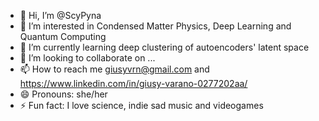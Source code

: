 - 👋 Hi, I’m @ScyPyna
- 👀 I’m interested in Condensed Matter Physics, Deep Learning and Quantum Computing
- 🌱 I’m currently learning deep clustering of autoencoders' latent space
- 💞️ I’m looking to collaborate on ...
- 📫 How to reach me giusyvrn@gmail.com and https://www.linkedin.com/in/giusy-varano-0277202aa/
- 😄 Pronouns: she/her
- ⚡ Fun fact: I love science, indie sad music and videogames

<!---
ScyPyna/ScyPyna is a ✨ special ✨ repository because its `README.md` (this file) appears on your GitHub profile.
You can click the Preview link to take a look at your changes.
--->
